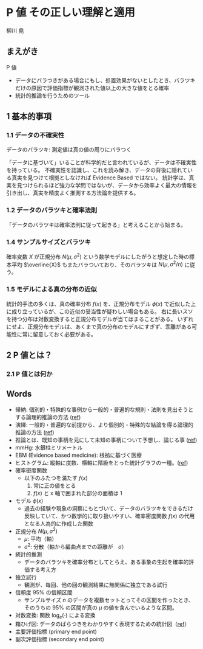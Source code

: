 # P 値 その正しい理解と適用
柳川 堯

## まえがき
P 値
- データにバラつきがある場合にもし、処置効果がないとしたとき、バラツキだけの原因で評価指標が観測された値以上の大きな値をとる確率
- 統計的推論を行うためのツール

## 1 基本的事項
### 1.1 データの不確実性
データのバラツキ: 測定値は真の値の周りにバラつく

「データに基づいて」いることが科学的だと言われているが、データは不確実性を持っている。
不確実性を認識し、これを読み解き、データの背後に隠れている真実を見つけて根拠としなければ Evidence Based ではない。
統計学は、真実を見つけられるほど強力な学問ではないが、データから効率よく最大の情報を引き出し、真実を精度よく推測する方法論を提供する。

### 1.2 データのバラツキと確率法則
「データのバラツキは確率法則に従って起きる」と考えることから始まる。

### 1.4 サンプルサイズとバラツキ
確率変数 $X$ が正規分布 $N(\mu, \sigma^2)$ という数学モデルにしたがうと想定した時の標本平均 $\overline{X}$ もまたバラついており、そのバラツキは $N(\mu, \sigma^2/n)$ に従う。

### 1.5 モデルによる真の分布の近似
統計的手法の多くは、真の確率分布 $f(x)$ を、正規分布モデル $\phi(x)$ で近似した上に成り立っているが、この近似の妥当性が疑わしい場合もある。
右に長いスソを持つ分布は対数変換すると正規分布モデルが当てはまることがある。
いずれにせよ、正規分布モデルは、あくまで真の分布のモデルにすぎず、乖離がある可能性に常に留意しておく必要がある。

## 2 P 値とは？
### 2.1 P 値とは何か

## Words
- 帰納: 個別的・特殊的な事例から一般的・普遍的な規則・法則を見出そうとする論理的推論の方法 ([ref](https://ja.wikipedia.org/wiki/%E5%B8%B0%E7%B4%8D))
- 演繹: 一般的・普遍的な前提から、より個別的・特殊的な結論を得る論理的推論の方法 ([ref](https://ja.wikipedia.org/wiki/%E6%BC%94%E7%B9%B9))
- 推論とは、既知の事柄を元にして未知の事柄について予想し、論じる事 ([ref](https://ja.wikipedia.org/wiki/%E6%8E%A8%E8%AB%96))
- mmHg: 水銀柱ミリメートル
- EBM (Evidence based medicine): 根拠に基づく医療
- ヒストグラム: 縦軸に度数、横軸に階級をとった統計グラフの一種。([ref](https://ja.wikipedia.org/wiki/%E3%83%92%E3%82%B9%E3%83%88%E3%82%B0%E3%83%A9%E3%83%A0))
- 確率密度関数
    - 以下のふたつを満たす $f(x)$
        1. 常に正の値をとる
        1. $f(x)$ と x 軸で囲まれた部分の面積は 1
- モデル $\phi(x)$
    - 過去の経験や現象の洞察にもとづいて、データのバラツキをできるだけ反映していて、かつ数学的に取り扱いやすい、確率密度関数 $f(x)$ の代用となる人為的に作成した関数
- 正規分布 $N(\mu, \sigma^2)$
    - $\mu$: 平均（軸）
    - $\sigma^2$: 分散（軸から編曲点までの距離が　$\sigma$）
- 統計的推測
    - データのバラツキを確率分布としてとらえ、ある事象の生起を確率的評価する考え方
- 独立試行
    - 観測が、毎回、他の回の観測結果に無関係に独立である試行
- 信頼度 95% の信頼区間
    - サンプルサイズ $n$ のデータを複数セットとってその区間を作ったとき、そのうちの 95% の区間が真の $\mu$ の値を含んでいるような区間。
- 対数変換: 関数 $\log_e(\cdot)$ による変換
- 箱ひげ図: データのばらつきをわかりやすく表現するための統計図（[ref](https://ja.wikipedia.org/wiki/%E7%AE%B1%E3%81%B2%E3%81%92%E5%9B%B3)）
- 主要評価指標 (primary end point)
- 副次評価指標 (secondary end point)

